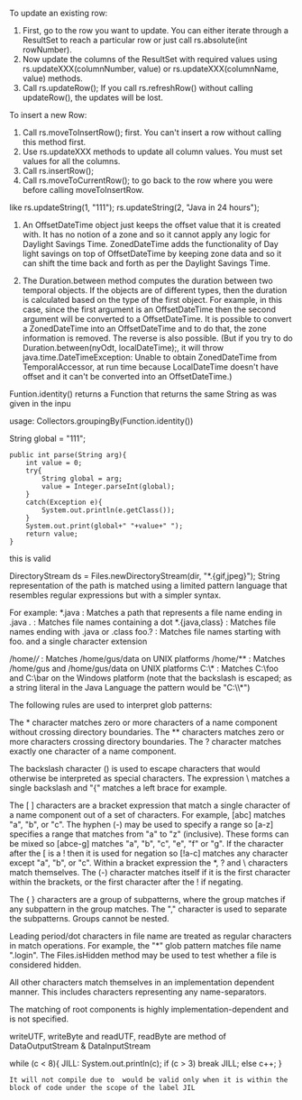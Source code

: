 

To update an existing row:

1. First, go to the row you want to update. You can either iterate through a ResultSet to reach a particular row or just call rs.absolute(int rowNumber).
2. Now update the columns of the ResultSet with required values using rs.updateXXX(columnNumber, value) or rs.updateXXX(columnName, value) methods.
3. Call rs.updateRow(); If you call rs.refreshRow() without calling updateRow(), the updates will be lost.



To insert a new Row:
1. Call rs.moveToInsertRow(); first. You can't insert a row without calling this method first.
2. Use rs.updateXXX methods to update all column values. You must set values for all the columns.
3. Call rs.insertRow();
4. Call rs.moveToCurrentRow(); to go back to the row where you were before calling moveToInsertRow.



like rs.updateString(1, "111");
rs.updateString(2, "Java in 24 hours");





1. An OffsetDateTime object just keeps the offset value that it is created with. It has no notion of a zone and so it cannot apply any logic for Daylight Savings Time. ZonedDateTime adds the functionality of Day light savings on top of OffsetDateTime by keeping zone data and so it can shift the time back and forth as per the Daylight Savings Time.


2. The Duration.between method computes the duration between two temporal objects. If the objects are of different types, then the duration is calculated based on the type of the first object. For example, in this case, since the first argument is an OffsetDateTime then the second argument will be converted to a OffsetDateTime. It is possible to convert a ZonedDateTime into an OffsetDateTime and to do that, the zone information is removed. The reverse is also possible. (But if you try to do Duration.between(nyOdt, localDateTime);, it will throw java.time.DateTimeException: Unable to obtain ZonedDateTime from TemporalAccessor, at run time because LocalDateTime doesn't have offset and it can't be converted into an OffsetDateTime.)




 Funtion.identity() returns a Function that returns the same String as was given in the inpu

 usage: Collectors.groupingBy(Function.identity())


  String global = "111";
    
    public int parse(String arg){
        int value = 0;
        try{
            String global = arg;            
            value = Integer.parseInt(global);
        }
        catch(Exception e){
            System.out.println(e.getClass());
        }
        System.out.print(global+" "+value+" ");
        return value;
    }
this is valid





 DirectoryStream<Path> ds = Files.newDirectoryStream(dir, "*.{gif,jpeg}");
String representation of the path is matched using a limited pattern language that resembles regular expressions but with a simpler syntax.

For example:
*.java : Matches a path that represents a file name ending in .java
*.* : Matches file names containing a dot
*.{java,class} : Matches file names ending with .java or .class
foo.? : Matches file names starting with foo. and a single character extension

/home/*/* : Matches /home/gus/data on UNIX platforms
/home/**  : Matches /home/gus and /home/gus/data on UNIX platforms
C:\\* : Matches C:\foo and C:\bar on the Windows platform (note that the backslash is escaped; as a string literal in the Java Language the pattern would be "C:\\\\*")

The following rules are used to interpret glob patterns:

The * character matches zero or more characters of a name component without crossing directory boundaries.
The ** characters matches zero or more characters crossing directory boundaries.
The ? character matches exactly one character of a name component.

The backslash character (\) is used to escape characters that would otherwise be interpreted as special characters. The expression \\ matches a single backslash and "\{" matches a left brace for example.

The [ ] characters are a bracket expression that match a single character of a name component out of a set of characters. For example, [abc] matches "a", "b", or "c". The hyphen (-) may be used to specify a range so [a-z] specifies a range that matches from "a" to "z" (inclusive). These forms can be mixed so [abce-g] matches "a", "b", "c", "e", "f" or "g". If the character after the [ is a ! then it is used for negation so [!a-c] matches any character except "a", "b", or "c".
Within a bracket expression the *, ? and \ characters match themselves. The (-) character matches itself if it is the first character within the brackets, or the first character after the ! if negating.


The { } characters are a group of subpatterns, where the group matches if any subpattern in the group matches. The "," character is used to separate the subpatterns. Groups cannot be nested.

Leading period/dot characters in file name are treated as regular characters in match operations. For example, the "*" glob pattern matches file name ".login". The Files.isHidden method may be used to test whether a file is considered hidden.

All other characters match themselves in an implementation dependent manner. This includes characters representing any name-separators.

The matching of root components is highly implementation-dependent and is not specified.



writeUTF, writeByte and readUTF, readByte  are method of    DataOutputStream & DataInputStream


while (c < 8){
       JILL: System.out.println(c);
       if (c > 3) break JILL; else c++;
       }

    It will not compile due to  would be valid only when it is within the block of code under the scope of the label JIL
    
